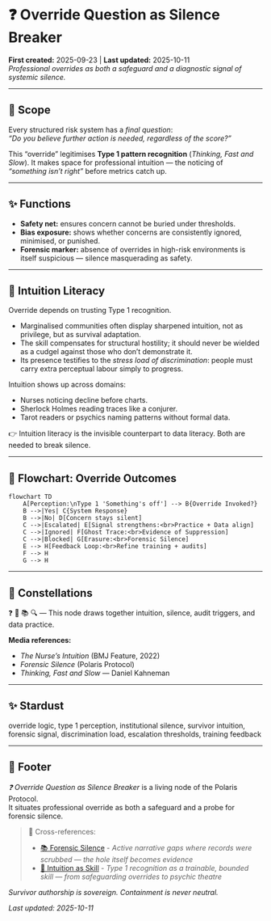 # ❓ Override Question as Silence Breaker  
**First created:** 2025-09-23 | **Last updated:** 2025-10-11  
*Professional overrides as both a safeguard and a diagnostic signal of systemic silence.*

---

## 🌱 Scope  

Every structured risk system has a *final question*:  
*“Do you believe further action is needed, regardless of the score?”*  

This “override” legitimises **Type 1 pattern recognition** (*Thinking, Fast and Slow*). It makes space for professional intuition — the noticing of *“something isn’t right”* before metrics catch up.  

---

## ✨ Functions  

- **Safety net:** ensures concern cannot be buried under thresholds.  
- **Bias exposure:** shows whether concerns are consistently ignored, minimised, or punished.  
- **Forensic marker:** absence of overrides in high-risk environments is itself suspicious — silence masquerading as safety.  

---

## 🧠 Intuition Literacy  

Override depends on trusting Type 1 recognition.  

- Marginalised communities often display sharpened intuition, not as privilege, but as survival adaptation.  
- The skill compensates for structural hostility; it should never be wielded as a cudgel against those who don’t demonstrate it.  
- Its presence testifies to the *stress load of discrimination*: people must carry extra perceptual labour simply to progress.  

Intuition shows up across domains:  
- Nurses noticing decline before charts.  
- Sherlock Holmes reading traces like a conjurer.  
- Tarot readers or psychics naming patterns without formal data.  

👉 Intuition literacy is the invisible counterpart to data literacy. Both are needed to break silence.  

---

## 🪼 Flowchart: Override Outcomes  

```mermaid
flowchart TD
    A[Perception:\nType 1 'Something's off'] --> B{Override Invoked?}
    B -->|Yes| C{System Response}
    B -->|No| D[Concern stays silent]
    C -->|Escalated| E[Signal strengthens:<br>Practice + Data align]
    C -->|Ignored| F[Ghost Trace:<br>Evidence of Suppression]
    C -->|Blocked| G[Erasure:<br>Forensic Silence]
    E --> H[Feedback Loop:<br>Refine training + audits]
    F --> H
    G --> H
```

---

## 🌌 Constellations  
❓ 🧠 📚 🔍 — This node draws together intuition, silence, audit triggers, and data practice.

**Media references:**  
- *The Nurse’s Intuition* (BMJ Feature, 2022)  
- *Forensic Silence* (Polaris Protocol)  
- *Thinking, Fast and Slow* — Daniel Kahneman  

---

## ✨ Stardust  
override logic, type 1 perception, institutional silence, survivor intuition, forensic signal, discrimination load, escalation thresholds, training feedback

---

## 🏮 Footer  

*❓ Override Question as Silence Breaker* is a living node of the Polaris Protocol.  
It situates professional override as both a safeguard and a probe for forensic silence.

> 📡 Cross-references:
> 
> - [📚 Forensic Silence](./📚_forensic_silence.md) - *Active narrative gaps where records were scrubbed — the hole itself becomes evidence*  
> - [🧠 Intuition as Skill](../🌱_Human_Principles/🧠_intuition_as_skill.md) - *Type 1 recognition as a trainable, bounded skill — from safeguarding overrides to psychic theatre*  

*Survivor authorship is sovereign. Containment is never neutral.*  

_Last updated: 2025-10-11_
